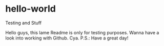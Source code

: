 # hello-world
Testing and Stuff

Hello guys, this lame Readme is only for testing purposes. Wanna have a look into working with Github. Cya.
P.S.: Have a great day!
